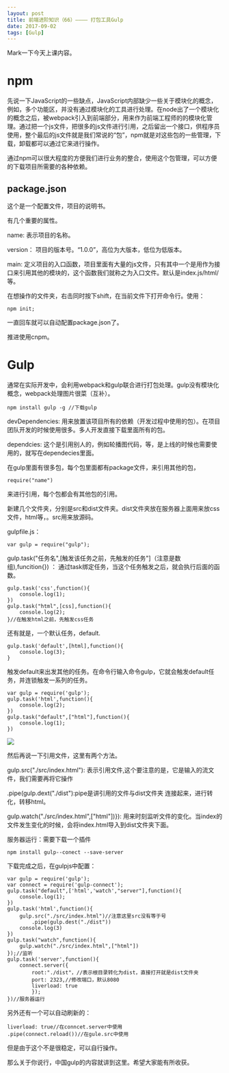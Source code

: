 ```yaml
---
layout: post
title: 前端进阶知识（66）———— 打包工具Gulp
date: 2017-09-02
tags: [Gulp]
---
```


Mark一下今天上课内容。

# npm 

先说一下JavaScript的一些缺点，JavaScript内部缺少一些关于模块化的概念，例如，多个功能区，并没有通过模块化的工具进行处理。在node出了一个模块化的概念之后，被webpack引入到前端部分，用来作为前端工程师的的模块化管理。通过把一个js文件，把很多的js文件进行引用，之后留出一个接口，供程序员使用，整个最后的js文件就是我们常说的“包”，npm就是对这些包的一些管理，下载，卸载都可以通过它来进行操作。

通过npm可以很大程度的方便我们进行业务的整合，使用这个包管理，可以方便的下载项目所需要的各种依赖。

## package.json

这个是一个配置文件，项目的说明书。

有几个重要的属性。

name: 表示项目的名称。

version： 项目的版本号。“1.0.0”，高位为大版本，低位为低版本。

main: 定义项目的入口函数，项目里面有大量的js文件，只有其中一个是用作为接口来引用其他的模块的，这个函数我们就称之为入口文件。默认是index.js/html/等。

在想操作的文件夹，右击同时按下shift，在当前文件下打开命令行。使用：
	
	npm init;

一直回车就可以自动配置package.json了。

推进使用cnpm。

# Gulp 

通常在实际开发中，会利用webpack和gulp联合进行打包处理。gulp没有模块化概念，webpack处理图片很菜（互补）。

	npm install gulp -g //下载gulp

devDependencies: 用来放置该项目所有的依赖（开发过程中使用的包）。在项目团队开发的时候使用很多。多人开发直接下载里面所有的包。

dependcies: 这个是引用别人的，例如轮播图代码，等，是上线的时候也需要使用的，就写在dependecies里面。

在gulp里面有很多包，每个包里面都有package文件，来引用其他的包，
	
	require("name")

来进行引用，每个包都会有其他包的引用。

新建几个文件夹，分别是src和dist文件夹。dist文件夹放在服务器上面用来放css文件，html等，。src用来放源码。

gulpfile.js：
	
	var gulp = require("gulp");

gulp.task("任务名",[触发该任务之前，先触发的任务"]（注意是数组),funcition{}) ： 通过task绑定任务，当这个任务触发之后，就会执行后面的函数。

	gulp.task('css',function(){
		console.log(1);
	})
	gulp.task("html",[css],function(){
		console.log(2);
	}//在触发html之前，先触发css任务

还有就是，一个默认任务，default.

	gulp.task('default',[html],function(){
		console.log(3);
	}

触发default来出发其他的任务。在命令行输入命令gulp，它就会触发default任务，并连锁触发一系列的任务。
	
	var gulp = require('gulp');
	gulp.task('html',function(){
		console.log(2);
	})
	gulp.task("default",["html"],function(){
		console.log(1);
	})

<img src="http://ovk2ylefr.bkt.clouddn.com/npm.PNG">

然后再说一下引用文件，这里有两个方法。

gulp.src("./src/index.html"): 表示引用文件,这个要注意的是，它是输入的流文件，我们需要再将它操作

.pipe(gulp.dext("./dist"):pipe是讲引用的文件与dist文件夹 连接起来，进行转化，转移html。

gulp.watch("./src/index.html",["html"])}): 用来时刻监听文件的变化。当index的文件发生变化的时候，会将index.html导入到dist文件夹下面。

服务器运行：需要下载一个插件

	npm install gulp--conect --save-server

下载完成之后，在gulpjs中配置：
	
	var gulp = require('gulp');
	var connect = require('gulp-connect');
	gulp.task("default",['html','watch',"server"],function(){
		console.log(1);
	})
	gulp.task('html',function(){
		gulp.src("./src/index.html")//注意这里src没有等于号
			.pipe(gulp.dest("./dist"))
		console.log(3)
	})
	gulp.task("watch",function(){
		gulp.watch("./src/index.html",["html"])
	});//监听
	gulp.task('server',function(){
		connect.server({
			root:"./dist"，//表示根目录转化为dist，直接打开就是dist文件夹
			port: 2323,//修改端口，默认8080
			liverload: true
			});
	})//服务器运行

另外还有一个可以自动刷新的：
	
	liverload: true//在conncet.server中使用
	.pipe(connect.reload())//在gule.src中使用

但是由于这个不是很稳定，可以自行操作。

那么关于你说行，中国gulp的内容就讲到这里。希望大家能有所收获。






